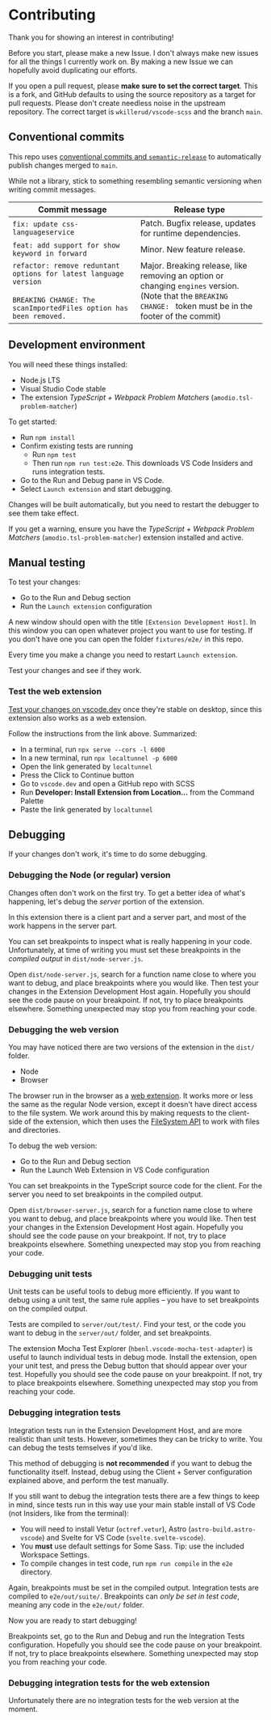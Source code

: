 # Contributing

Thank you for showing an interest in contributing!

Before you start, please make a new Issue. I don't always make new issues for all the things I currently work on. By making a new Issue we can hopefully avoid duplicating our efforts.

If you open a pull request, please **make sure to set the correct target**. This is a fork, and GitHub defaults to using the source repository as a target for pull requests. Please don't create needless noise in the upstream repository. The correct target is `wkillerud/vscode-scss` and the branch `main`.

## Conventional commits

This repo uses [conventional commits and `semantic-release`](https://github.com/semantic-release/semantic-release#how-does-it-work) to automatically publish changes merged to `main`.

While not a library, stick to something resembling semantic versioning when writing commit messages.

| Commit message                                                                                                                            | Release type                                                                                                                                                         |
| ----------------------------------------------------------------------------------------------------------------------------------------- | -------------------------------------------------------------------------------------------------------------------------------------------------------------------- |
| `fix: update css-languageservice`                                                                                                         | Patch. Bugfix release, updates for runtime dependencies.                                                                                                             |
| `feat: add support for show keyword in forward`                                                                                           | Minor. New feature release.                                                                                                                                          |
| `refactor: remove reduntant options for latest language version`<br><br>`BREAKING CHANGE: The scanImportedFiles option has been removed.` | Major. Breaking release, like removing an option or changing `engines` version. <br /> (Note that the `BREAKING CHANGE: ` token must be in the footer of the commit) |

## Development environment

You will need these things installed:

- Node.js LTS
- Visual Studio Code stable
- The extension _TypeScript + Webpack Problem Matchers_ (`amodio.tsl-problem-matcher`)

To get started:

- Run `npm install`
- Confirm existing tests are running
  - Run `npm test`
  - Then run `npm run test:e2e`. This downloads VS Code Insiders and runs integration tests.
- Go to the Run and Debug pane in VS Code.
- Select `Launch extension` and start debugging.

Changes will be built automatically, but you need to restart the debugger to see them take effect.

If you get a warning, ensure you have the _TypeScript + Webpack Problem Matchers_ (`amodio.tsl-problem-matcher`) extension installed and active.

## Manual testing

To test your changes:

- Go to the Run and Debug section
- Run the `Launch extension` configuration

A new window should open with the title `[Extension Development Host]`. In this window you can open whatever project you want to use for testing. If you don't have one you can open the folder `fixtures/e2e/` in this repo.

Every time you make a change you need to restart `Launch extension`.

Test your changes and see if they work.

### Test the web extension

[Test your changes on vscode.dev](https://code.visualstudio.com/api/extension-guides/web-extensions#test-your-web-extension-in-on-vscode.dev) once they're stable on desktop, since this extension also works as a web extension.

Follow the instructions from the link above. Summarized:

- In a terminal, run `npx serve --cors -l 6000`
- In a new terminal, run `npx localtunnel -p 6000`
- Open the link generated by `localtunnel`
- Press the Click to Continue button
- Go to `vscode.dev` and open a GitHub repo with SCSS
- Run **Developer: Install Extension from Location...** from the Command Palette
- Paste the link generated by `localtunnel`

## Debugging

If your changes don't work, it's time to do some debugging.

### Debugging the Node (or regular) version

Changes often don't work on the first try. To get a better idea of what's happening, let's debug the _server_ portion of the extension.

In this extension there is a client part and a server part, and most of the work happens in the server part.

You can set breakpoints to inspect what is really happening in your code. Unfortunately, at time of writing you must set these breakpoints in the _compiled output_ in `dist/node-server.js`.

Open `dist/node-server.js`, search for a function name close to where you want to debug, and place breakpoints where you would like. Then test your changes in the Extension Development Host again. Hopefully you should see the code pause on your breakpoint. If not, try to place breakpoints elsewhere. Something unexpected may stop you from reaching your code.

### Debugging the web version

You may have noticed there are two versions of the extension in the `dist/` folder.

- Node
- Browser

The browser run in the browser as a [web extension](https://code.visualstudio.com/api/extension-guides/web-extensions). It works more or less the same as the regular Node version, except it doesn't have direct access to the file system. We work around this by making requests to the client-side of the extension, which then uses the [FileSystem API](https://code.visualstudio.com/api/references/vscode-api#FileSystem) to work with files and directories.

To debug the web version:

- Go to the Run and Debug section
- Run the Launch Web Extension in VS Code configuration

You can set breakpoints in the TypeScript source code for the client. For the server you need to set breakpoints in the compiled output.

Open `dist/browser-server.js`, search for a function name close to where you want to debug, and place breakpoints where you would like. Then test your changes in the Extension Development Host again. Hopefully you should see the code pause on your breakpoint. If not, try to place breakpoints elsewhere. Something unexpected may stop you from reaching your code.

### Debugging unit tests

Unit tests can be useful tools to debug more efficiently. If you want to debug using a unit test, the same rule applies – you have to set breakpoints on the compiled output.

Tests are compiled to `server/out/test/`. Find your test, or the code you want to debug in the `server/out/` folder, and set breakpoints.

The extension Mocha Test Explorer (`hbenl.vscode-mocha-test-adapter`) is useful to launch individual tests in debug mode. Install the extension, open your unit test, and press the Debug button that should appear over your test. Hopefully you should see the code pause on your breakpoint. If not, try to place breakpoints elsewhere. Something unexpected may stop you from reaching your code.

### Debugging integration tests

Integration tests run in the Extension Development Host, and are more realistic than unit tests. However, sometimes they can be tricky to write. You can debug the tests temselves if you'd like.

This method of debugging is **not recommended** if you want to debug the functionality itself. Instead, debug using the Client + Server configuration explained above, and perform the test manually.

If you still want to debug the integration tests there are a few things to keep in mind, since tests run in this way use your main stable install of VS Code (not Insiders, like from the terminal):

- You will need to install Vetur (`octref.vetur`), Astro (`astro-build.astro-vscode`) and Svelte for VS Code (`svelte.svelte-vscode`).
- You **must** use default settings for Some Sass. Tip: use the included Workspace Settings.
- To compile changes in test code, run `npm run compile` in the `e2e` directory.

Again, breakpoints must be set in the compiled output. Integration tests are compiled to `e2e/out/suite/`. Breakpoints can _only be set in test code_, meaning any code in the `e2e/out/` folder.

Now you are ready to start debugging!

Breakpoints set, go to the Run and Debug and run the Integration Tests configuration. Hopefully you should see the code pause on your breakpoint. If not, try to place breakpoints elsewhere. Something unexpected may stop you from reaching your code.

### Debugging integration tests for the web extension

Unfortunately there are no integration tests for the web version at the moment.
